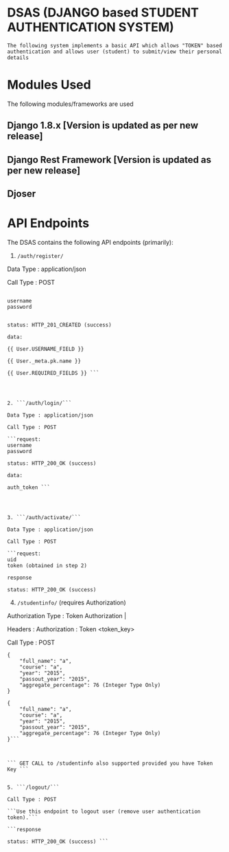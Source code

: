 # DSAS (DJANGO based STUDENT AUTHENTICATION SYSTEM)

``` The following system implements a basic API which allows "TOKEN" based authentication and allows user (student) to submit/view their personal details ```

# Modules Used 

 The following modules/frameworks are used 
## Django 1.8.x [Version is updated as per new release]
## Django Rest Framework [Version is updated as per new release]
## Djoser 

# API Endpoints 

The DSAS contains the following API endpoints (primarily): 

1. ```/auth/register/```

Data Type : application/json

Call Type : POST 


``` request:

username
password 

```

```response:

status: HTTP_201_CREATED (success)

data:

{{ User.USERNAME_FIELD }}

{{ User._meta.pk.name }}

{{ User.REQUIRED_FIELDS }} ```




2. ```/auth/login/``` 

Data Type : application/json

Call Type : POST 

```request:
username
password

```

```response:
status: HTTP_200_OK (success)

data:

auth_token ```




3. ```/auth/activate/```

Data Type : application/json

Call Type : POST

```request:
uid
token (obtained in step 2)
```

```response:
response

status: HTTP_200_OK (success)
```



4. ```/studentinfo/``` (requires Authorization)

Authorization Type : Token Authorization | 

Headers : 
Authorization : Token <token_key>

Call Type : POST 

```request:
{
    "full_name": "a",
    "course": "a",
    "year": "2015",
    "passout_year": "2015",
    "aggregate_percentage": 76 (Integer Type Only)
}
```

```response:
{
    "full_name": "a",
    "course": "a",
    "year": "2015",
    "passout_year": "2015",
    "aggregate_percentage": 76 (Integer Type Only)
}```


    
``` GET CALL to /studentinfo also supported provided you have Token Key ``` 


5. ```/logout/``` 

Call Type : POST

```Use this endpoint to logout user (remove user authentication token).```

```response

status: HTTP_200_OK (success) ``` 